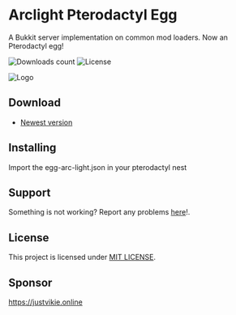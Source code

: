 # Arclight Pterodactyl Egg

A Bukkit server implementation on common mod loaders. Now an Pterodactyl egg!

![Downloads count](https://img.shields.io/github/downloads/JTDMedia/arclight-egg-pterodactyl/total?style=flat-square)  ![License](https://img.shields.io/github/license/JTDMedia/arclight-egg-pterodactyl?style=flat-square)

![Logo](https://raw.githubusercontent.com/IzzelAliz/Arclight/refs/heads/FeudalKings/.github/arclightlogo.jpg)

## Download

- [Newest version](https://github.com/jtdmedia/Arclight-egg-pterodactyl/releases)

## Installing

Import the egg-arc-light.json in your pterodactyl nest

## Support

Something is not working? Report any problems [here](https://github.com/jtdmedia/arclight-egg-pterodactyl/issues/new/choose)!.  

## License

This project is licensed under [MIT LICENSE](LICENSE).

## Sponsor

https://justvikie.online
